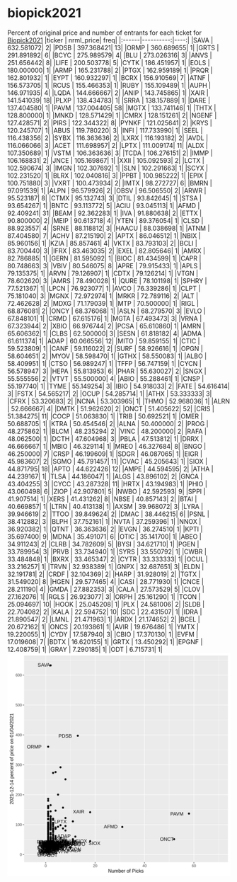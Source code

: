 # biopick2021
Percent of original price and number of entrants for each ticket for [Biopick2021](https://twitter.com/hashtag/Biopick2021)
|ticker | nrml_price| freq|
|:------|----------:|----:|
|SAVA   | 632.581072|    2|
|PDSB   | 397.368421|   13|
|ORMP   | 360.689655|    1|
|GRTS   | 291.891892|    6|
|BCYC   | 275.989579|    4|
|BLU    | 273.026316|    3|
|ANVS   | 251.656442|    8|
|LIFE   | 200.503778|    5|
|CYTK   | 186.451957|    1|
|EOLS   | 180.000000|    1|
|ARMP   | 165.231788|    2|
|PTGX   | 162.959189|    1|
|PRQR   | 162.801932|    1|
|EYPT   | 160.932297|    1|
|BCRX   | 156.910569|    7|
|ATNF   | 156.573705|    1|
|RCUS   | 155.466353|    1|
|RUBY   | 155.109489|    1|
|AUPH   | 146.971935|    4|
|LQDA   | 144.666667|    2|
|ANIP   | 143.745865|    1|
|XAIR   | 141.541039|   18|
|PLXP   | 138.434783|    1|
|SRRA   | 138.157889|    1|
|DARE   | 137.404580|    1|
|PAVM   | 137.004405|   58|
|MGTX   | 133.741146|    1|
|THTX   | 128.800000|    1|
|MNKD   | 128.571429|    1|
|CMRX   | 128.151261|    2|
|NGENF  | 127.428571|    2|
|PIRS   | 122.344322|    8|
|PYNKF  | 121.025641|    2|
|KRYS   | 120.245707|    1|
|ABUS   | 119.780220|    3|
|INFI   | 117.733990|    1|
|SEEL   | 116.438356|    2|
|SYBX   | 116.363636|    2|
|LXRX   | 116.193182|    2|
|AVDL   | 116.066066|    3|
|ACET   | 111.698957|    2|
|LPTX   | 111.009174|   11|
|ALDX   | 107.350689|    1|
|VSTM   | 106.363636|    3|
|TCDA   | 106.276151|    2|
|IMMP   | 106.168831|    2|
|JNCE   | 105.169867|    1|
|XXII   | 105.092593|    2|
|LCTX   | 102.590674|    3|
|IMGN   | 102.307692|    1|
|SLN    | 102.291663|    1|
|SCYX   | 102.231520|    1|
|BLRX   | 102.040816|    3|
|PPBT   | 100.985222|    1|
|EPIX   | 100.751880|    3|
|VXRT   | 100.473934|    2|
|IMTX   |  98.272727|    6|
|BMRN   |  97.091539|    1|
|ALPN   |  96.579926|    2|
|OBSV   |  96.506550|    2|
|ARWR   |  95.523187|    8|
|CTMX   |  95.132743|    3|
|DTIL   |  93.842645|    1|
|STSA   |  93.654267|    1|
|BNTC   |  93.113772|    5|
|ACIU   |  93.045113|    1|
|AFMD   |  92.409241|   31|
|BEAM   |  92.362283|    1|
|IVA    |  91.880638|    2|
|ETTX   |  90.800000|    2|
|MEIP   |  90.613718|    4|
|YTEN   |  89.376054|    1|
|CLSD   |  88.923557|    4|
|SRNE   |  88.118812|    3|
|HAACU  |  88.038698|    1|
|ATNM   |  87.404580|    7|
|ACHV   |  87.215190|    2|
|APTX   |  86.046512|    1|
|NBIX   |  85.960156|    1|
|KZIA   |  85.857461|    4|
|VKTX   |  83.793103|    2|
|BCLI   |  83.700440|    3|
|IFRX   |  83.463035|    2|
|EXEL   |  82.805646|    1|
|AMRX   |  82.786885|    1|
|GERN   |  81.595092|    1|
|BIOC   |  81.434599|    1|
|CAPR   |  80.748663|    3|
|VBIV   |  80.546075|    8|
|APRE   |  79.915433|    1|
|APLS   |  79.135375|    1|
|ARVN   |  79.126907|    1|
|CDTX   |  79.126214|    1|
|VTGN   |  78.602620|    3|
|AMRS   |  78.490028|    1|
|QURE   |  78.101198|    1|
|SPHRY  |  77.521367|    1|
|LPCN   |  76.923077|    1|
|AVCO   |  76.339286|    1|
|CLPT   |  75.181040|    3|
|MGNX   |  72.972974|    1|
|MRKR   |  72.789116|    2|
|ALT    |  72.462628|    2|
|MDXG   |  71.179039|    1|
|MTP    |  70.500000|    1|
|RIGL   |  68.876081|    2|
|ONCY   |  68.376068|    1|
|ASLN   |  68.279570|    3|
|EVLO   |  67.848101|    1|
|CRMD   |  67.615176|    1|
|MGTA   |  67.493473|    3|
|VRNA   |  67.323944|    2|
|XBIO   |  66.976744|    2|
|PCSA   |  65.610860|    1|
|AMRN   |  65.606362|    1|
|CLBS   |  62.500000|    3|
|SESN   |  61.818182|    4|
|ADMA   |  61.611374|    1|
|ADAP   |  60.066556|   12|
|MITO   |  59.859155|    1|
|CTIC   |  59.523809|    1|
|CANF   |  59.116022|    2|
|SURF   |  58.926616|    1|
|OPGN   |  58.604651|    2|
|MYOV   |  58.598470|    1|
|GTHX   |  58.550083|    1|
|ALBO   |  58.409951|    1|
|CTSO   |  56.989247|    1|
|TFFP   |  56.747159|    1|
|CYCN   |  56.578947|    3|
|HEPA   |  55.813953|    6|
|PHAR   |  55.630027|    2|
|SNGX   |  55.555556|    2|
|VTVT   |  55.500000|    4|
|ABIO   |  55.288461|    1|
|CNSP   |  55.197740|    1|
|TYME   |  55.149254|    3|
|IBIO   |  54.918033|    2|
|FATE   |  54.616414|    3|
|FSTX   |  54.565217|    2|
|OCUP   |  54.285714|    1|
|ATHX   |  53.333333|    3|
|CFRX   |  53.320683|    2|
|NCNA   |  53.303965|    1|
|THMO   |  52.968036|    1|
|ALRN   |  52.666667|    4|
|DMTK   |  51.962620|    2|
|ONCT   |  51.405622|   52|
|CRIS   |  51.384275|   11|
|COCP   |  51.063830|    1|
|TRIB   |  50.692521|    1|
|OMER   |  50.688705|    1|
|KTRA   |  50.454546|    2|
|ALNA   |  50.400000|    2|
|PROG   |  48.275862|    1|
|BLCM   |  48.235294|    2|
|VINC   |  48.200000|    2|
|RAFA   |  48.062500|    1|
|DCTH   |  47.604968|    3|
|PBLA   |  47.513812|    1|
|DRRX   |  46.666667|    1|
|MBIO   |  46.329114|    1|
|MREO   |  46.327684|    8|
|BNGO   |  46.250000|    7|
|CRSP   |  46.199609|    1|
|SDGR   |  46.087065|    1|
|EIGR   |  45.983607|    2|
|SGMO   |  45.791457|   11|
|CVAC   |  45.205643|    1|
|SIOX   |  44.871795|   18|
|APTO   |  44.622426|   12|
|AMPE   |  44.594595|    2|
|ATHA   |  44.239167|    1|
|TLSA   |  44.186047|    1|
|ALGS   |  43.896102|    2|
|GNCA   |  43.404255|    3|
|CYCC   |  43.287328|   11|
|HRTX   |  43.194983|    1|
|PHIO   |  43.060498|    6|
|ZIOP   |  42.907801|    5|
|NWBO   |  42.592593|    9|
|SPPI   |  41.907514|    1|
|XERS   |  41.431262|    8|
|NBSE   |  40.857143|    2|
|BTAI   |  40.669857|    1|
|LTRN   |  40.413138|    1|
|AXSM   |  39.968072|    3|
|LYRA   |  39.946619|    2|
|TTOO   |  39.849624|    2|
|DMAC   |  38.446215|    6|
|PSNL   |  38.412882|    3|
|BLPH   |  37.752161|    1|
|NVTA   |  37.259396|    1|
|NNOX   |  36.920382|    1|
|QTNT   |  36.363636|    2|
|EVGN   |  36.274510|    1|
|KPTI   |  35.697400|    9|
|MDNA   |  35.491071|    6|
|OTIC   |  35.141700|    1|
|ABEO   |  34.911243|    2|
|CLRB   |  34.782609|    5|
|BYSI   |  34.621710|    1|
|PGEN   |  33.789954|    3|
|PRVB   |  33.734940|    1|
|SYRS   |  33.550792|    1|
|CWBR   |  33.484848|    1|
|BXRX   |  33.465347|    2|
|CYTR   |  33.333333|    1|
|OCUL   |  33.216257|    1|
|TRVN   |  32.938389|    1|
|GNPX   |  32.687651|    3|
|ELDN   |  32.191781|    2|
|CRDF   |  32.104369|    2|
|HARP   |  31.928019|    2|
|TGTX   |  31.549020|    8|
|HGEN   |  29.577465|    4|
|CASI   |  28.771930|    1|
|CNCE   |  28.211190|    4|
|GMDA   |  27.882353|    3|
|CALA   |  27.573529|    5|
|CLOV   |  27.162076|    1|
|RGLS   |  26.923077|    3|
|ORPH   |  25.161290|    1|
|TCON   |  25.094697|   10|
|HOOK   |  25.045208|    1|
|PLX    |  24.581006|    2|
|SLDB   |  22.704082|    2|
|KALA   |  22.594752|   10|
|SDC    |  22.431507|    1|
|IDRA   |  21.890547|    2|
|LMNL   |  21.471963|    1|
|ARDX   |  21.174652|    2|
|BCEL   |  20.672162|    1|
|ONCS   |  20.193861|    1|
|AVIR   |  19.676486|    1|
|YMTX   |  19.220055|    1|
|CYDY   |  17.587940|    3|
|CBIO   |  17.370130|    1|
|EVFM   |  17.019608|    7|
|BDTX   |  16.620155|    1|
|GRTX   |  13.450292|    1|
|EPGNF  |  12.408759|    1|
|GRAY   |   7.290185|    1|
|ODT    |   6.715731|    1|
![retvspicks](biopicks.png?raw=true)
